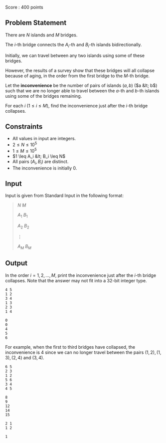 Score : $400$ points

## Problem Statement

There are $N$ islands and $M$ bridges.

The $i$-th bridge connects the $A_i$-th and $B_i$-th islands bidirectionally.

Initially, we can travel between any two islands using some of these bridges.

However, the results of a survey show that these bridges will all collapse because of aging, in the order from the first bridge to the $M$-th bridge.

Let the **inconvenience** be the number of pairs of islands $(a, b)$ ($a &lt; b$) such that we are no longer able to travel between the $a$-th and $b$-th islands using some of the bridges remaining.

For each $i$ $(1 \leq i \leq M)$, find the inconvenience just after the $i$-th bridge collapses.

## Constraints

- All values in input are integers.
- $2 \leq N \leq 10^5$
- $1 \leq M \leq 10^5$
- $1 \leq A_i &lt; B_i \leq N$
- All pairs $(A_i, B_i)$ are distinct.
- The inconvenience is initially $0$.

## Input

Input is given from Standard Input in the following format:

> $N$ $M$
> 
> $A_1$ $B_1$
> 
> $A_2$ $B_2$
> 
> $\vdots$
> 
> $A_M$ $B_M$

## Output

In the order $i = 1, 2, ..., M$, print the inconvenience just after the $i$-th bridge collapses.
Note that the answer may not fit into a $32$-bit integer type.

```input1
4 5
1 2
3 4
1 3
2 3
1 4
```

```output1
0
0
4
5
6
```

For example, when the first to third bridges have collapsed, the inconvenience is $4$ since we can no longer travel between the pairs $(1, 2), (1, 3), (2, 4)$ and $(3, 4)$.

```input2
6 5
2 3
1 2
5 6
3 4
4 5
```

```output2
8
9
12
14
15
```

```input3
2 1
1 2
```

```output3
1
```